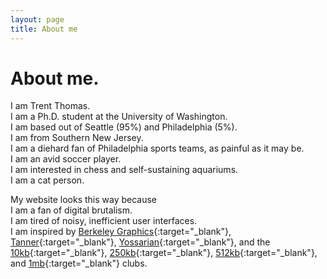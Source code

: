 ```yaml
---
layout: page
title: About me
---
```


# About me.

I am Trent Thomas. \
I am a Ph.D. student at the University of Washington. \
I am based out of Seattle (95%) and Philadelphia (5%). \
I am from Southern New Jersey. \
I am a diehard fan of Philadelphia sports teams, as painful as it may be. \
I am an avid soccer player. \
I am interested in chess and self-sustaining aquariums. \
I am a cat person.

My website looks this way because \
I am a fan of digital brutalism. \
I am tired of noisy, inefficient user interfaces. \
I am inspired by [Berkeley Graphics](){:target="_blank"}, [Tanner](https://t0.vc){:target="_blank"}, [Yossarian](https://yossarian.net){:target="_blank"}, and the [10kb](https://10kbclub.com){:target="_blank"}, [250kb](https://250kb.club){:target="_blank"}, [512kb](https://512kb.club){:target="_blank"}, and [1mb](https://1mb.club){:target="_blank"} clubs.